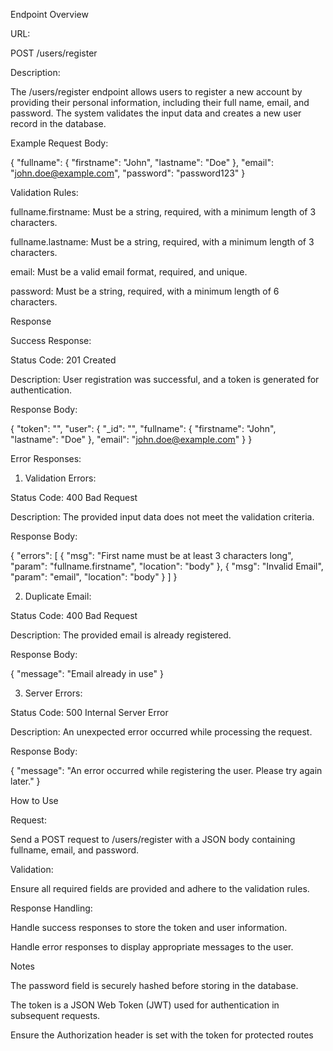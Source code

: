 Endpoint Overview

URL:

POST /users/register

Description:

The /users/register endpoint allows users to register a new account by providing their personal information, including their full name, email, and password. The system validates the input data and creates a new user record in the database.

Example Request Body:

{
  "fullname": {
    "firstname": "John",
    "lastname": "Doe"
  },
  "email": "john.doe@example.com",
  "password": "password123"
}

Validation Rules:

fullname.firstname: Must be a string, required, with a minimum length of 3 characters.

fullname.lastname: Must be a string, required, with a minimum length of 3 characters.

email: Must be a valid email format, required, and unique.

password: Must be a string, required, with a minimum length of 6 characters.

Response

Success Response:

Status Code: 201 Created

Description: User registration was successful, and a token is generated for authentication.

Response Body:

{
  "token": "<JWT Token>",
  "user": {
    "_id": "<User ID>",
    "fullname": {
      "firstname": "John",
      "lastname": "Doe"
    },
    "email": "john.doe@example.com"
  }
}

Error Responses:

1. Validation Errors:

Status Code: 400 Bad Request

Description: The provided input data does not meet the validation criteria.

Response Body:

{
  "errors": [
    {
      "msg": "First name must be at least 3 characters long",
      "param": "fullname.firstname",
      "location": "body"
    },
    {
      "msg": "Invalid Email",
      "param": "email",
      "location": "body"
    }
  ]
}

2. Duplicate Email:

Status Code: 400 Bad Request

Description: The provided email is already registered.

Response Body:

{
  "message": "Email already in use"
}

3. Server Errors:

Status Code: 500 Internal Server Error

Description: An unexpected error occurred while processing the request.

Response Body:

{
  "message": "An error occurred while registering the user. Please try again later."
}

How to Use

Request:

Send a POST request to /users/register with a JSON body containing fullname, email, and password.

Validation:

Ensure all required fields are provided and adhere to the validation rules.

Response Handling:

Handle success responses to store the token and user information.

Handle error responses to display appropriate messages to the user.

Notes

The password field is securely hashed before storing in the database.

The token is a JSON Web Token (JWT) used for authentication in subsequent requests.

Ensure the Authorization header is set with the token for protected routes